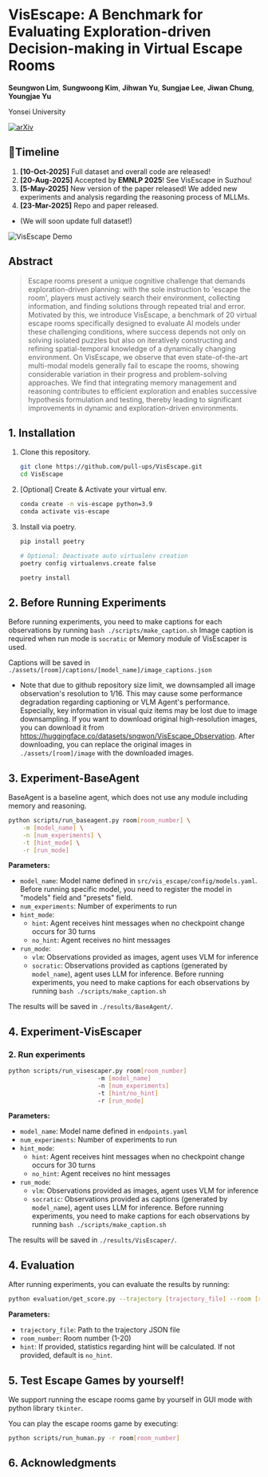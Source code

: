 # VisEscape: A Benchmark for Evaluating Exploration-driven Decision-making in Virtual Escape Rooms

**Seungwon Lim**, **Sungwoong Kim**, **Jihwan Yu**, **Sungjae Lee**, **Jiwan Chung**, **Youngjae Yu**


Yonsei University


[![arXiv](https://img.shields.io/badge/arXiv-2503.14427-b31b1b.svg)](https://arxiv.org/abs/2503.14427)

## 📢Timeline
1. **[10-Oct-2025]** Full dataset and overall code are released! 
2. **[20-Aug-2025]** Accepted by **EMNLP 2025**! See VisEscape in Suzhou!
3. **[5-May-2025]** New version of the paper released! We added new experiments and analysis regarding the reasoning process of MLLMs.
4. **[23-Mar-2025]** Repo and paper released.
* (We will soon update full dataset!)


![VisEscape Demo](./demo.png)

## Abstract
> Escape rooms present a unique cognitive challenge that demands exploration-driven planning: with the sole instruction to 'escape the room', players must actively search their environment, collecting information, and finding solutions through repeated trial and error. Motivated by this, we introduce VisEscape, a benchmark of 20 virtual escape rooms specifically designed to evaluate AI models under these challenging conditions, where success depends not only on solving isolated puzzles but also on iteratively constructing and refining spatial-temporal knowledge of a dynamically changing environment. On VisEscape, we observe that even state-of-the-art multi-modal models generally fail to escape the rooms, showing considerable variation in their progress and problem-solving approaches. We find that integrating memory management and reasoning contributes to efficient exploration and enables successive hypothesis formulation and testing, thereby leading to significant improvements in dynamic and exploration-driven environments.


## 1. Installation


1. Clone this repository.
    ```bash
    git clone https://github.com/pull-ups/VisEscape.git
    cd VisEscape
    ```
2. [Optional] Create & Activate your virtual env.
    ```bash
    conda create -n vis-escape python=3.9
    conda activate vis-escape
    ```
3. Install via poetry.
    ```bash
    pip install poetry

    # Optional: Deactivate auto virtualenv creation
    poetry config virtualenvs.create false

    poetry install
    ```


## 2. Before Running Experiments
Before running experiments, you need to make captions for each observations by running `bash ./scripts/make_caption.sh`
Image caption is required when run mode is `socratic` or Memory module of VisEscaper is used.

Captions will be saved in `./assets/[room]/captions/[model_name]/image_captions.json`

*   Note that due to github repository size limit, we downsampled all image observation's resolution to 1/16. This may cause some performance degradation regarding captioning or VLM Agent's performance. Especially, key information in visual quiz items may be lost due to image downsampling. If you want to download original high-resolution images, you can download it from https://huggingface.co/datasets/sngwon/VisEscape_Observation. After downloading, you can replace the original images in `./assets/[room]/image` with the downloaded images.


## 3. Experiment-BaseAgent
BaseAgent is a baseline agent, which does not use any module including memory and reasoning.

```bash
python scripts/run_baseagent.py room[room_number] \
    -m [model_name] \
    -n [num_experiments] \
    -t [hint_mode] \
    -r [run_mode]
```

**Parameters:**
- `model_name`: Model name defined in `src/vis_escape/config/models.yaml`. Before running specific model, you need to register the model in "models" field  and "presets" field. 
- `num_experiments`: Number of experiments to run
- `hint_mode`: 
  - `hint`: Agent receives hint messages when no checkpoint change occurs for 30 turns
  - `no_hint`: Agent receives no hint messages
- `run_mode`:
  - `vlm`: Observations provided as images, agent uses VLM for inference
  - `socratic`: Observations provided as captions (generated by `model_name`), agent uses LLM for inference. Before running experiments, you need to make captions for each observations by running `bash ./scripts/make_caption.sh`



The results will be saved in `./results/BaseAgent/`.

## 4. Experiment-VisEscaper

### 2. Run experiments

```bash
python scripts/run_visescaper.py room[room_number]
                         -m [model_name]
                         -n [num_experiments]
                         -t [hint/no_hint]
                         -r [run_mode]
```
**Parameters:**
- `model_name`: Model name defined in `endpoints.yaml`
- `num_experiments`: Number of experiments to run
- `hint_mode`: 
  - `hint`: Agent receives hint messages when no checkpoint change occurs for 30 turns
  - `no_hint`: Agent receives no hint messages
- `run_mode`:
  - `vlm`: Observations provided as images, agent uses VLM for inference
  - `socratic`: Observations provided as captions (generated by `model_name`), agent uses LLM for inference. Before running experiments, you need to make captions for each observations by running `bash ./scripts/make_caption.sh`

The results will be saved in `./results/VisEscaper/`.




## 4. Evaluation
After running experiments, you can evaluate the results by running:
```bash
python evaluation/get_score.py --trajectory [trajectory_file] --room [room_number] [--hint]
```

**Parameters:**
- `trajectory_file`: Path to the trajectory JSON file
- `room_number`: Room number (1-20)
- `hint`: If provided, statistics regarding hint will be calculated. If not provided, default is `no_hint`.






## 5. Test Escape Games by yourself!
We support running the escape rooms game by yourself in GUI mode with python library `tkinter`.

You can play the escape rooms game by executing:
```bash
python scripts/run_human.py -r room[room_number]
```


## 6. Acknowledgments


